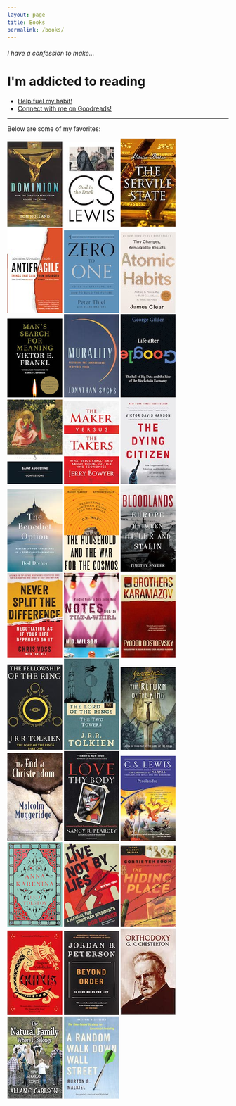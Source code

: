 ```yaml
---
layout: page
title: Books
permalink: /books/
---
```


###### _I have a confession to make..._

# I'm addicted to reading

- [Help fuel my habit!](https://www.amazon.com/hz/wishlist/ls/23VPKR94OL7XY?ref_=wl_share)
- [Connect with me on Goodreads!](https://www.goodreads.com/user/show/74709390-jun-sung-lee)

---

Below are some of my favorites:

[![Dominion](/images/books/Dominion.jpg "Dominion by Tom Holland")](https://www.amazon.com/Dominion-Making-Western-Tom-Holland/dp/1408706954) [![God in the Dock](/images/books/GodInTheDock.jpg "God in the Dock by C.S. Lewis")](https://www.amazon.com/God-Dock-C-S-Lewis/dp/0802871836) [![The Servile State](/images/books/ServileState.jpg "The Servile State by Hillaire Belloc")](https://www.amazon.com/Servile-State-Hilaire-Belloc-ebook/dp/B093Y6YVMS) [![Antifragile](/images/books/Antifragile.jpg "Antifragile by Nassim Nicholas Taleb")](https://www.amazon.com/Antifragile-Things-That-Disorder-Incerto/dp/0812979680) [![Zero to One](/images/books/ZeroToOne.jpg "Zero to One by Peter Thiel")](https://www.amazon.com/Zero-One-Notes-Startups-Future/dp/0804139296) [![Atomic Habits](/images/books/AtomicHabits.jpg "Atomic Habits by James Clear")](https://www.amazon.com/Atomic-Habits-Proven-Build-Break/dp/0735211299) [![Man's Search for Meaning](/images/books/MansSearch.jpg "Man's Search for Meaning by Viktor Frankl")](https://www.amazon.com/Mans-Search-Meaning-Viktor-Frankl/dp/0807060100) [![Morality](/images/books/Morality.jpg "Morality by Jonathan Sacks")](https://www.amazon.com/Morality-Restoring-Common-Divided-Times/dp/1541675312) [![Life After Google](/images/books/LifeAfterGoogle.jpg "Life After Google by George Gilder")](https://www.amazon.com/Life-After-Google-Blockchain-Economy/dp/1621575764) [![Confessions](/images/books/Confessions.jpg "Confessions by Augustine of Hippo")](https://www.amazon.com/Confessions-Oxford-Worlds-Classics-Augustine/dp/0199537828) [![The Maker Versus the Takers](/images/books/MakerVSTakers.jpg "The Maker Versus the Takers")](https://www.amazon.com/Maker-Versus-Takers-Justice-Economics/dp/1642933708) [![The Dying Citizen](/images/books/DyingCitizen.jpeg "The Dying Citizen by Victor Davis Hanson")](https://www.amazon.com/Dying-Citizen-Progressive-Globalization-Destroying/dp/154164753X) [![The Benedict Option](/images/books/BenedictOption.jpg "The Benedict Option by Rod Dreher")](https://www.amazon.com/Benedict-Option-Strategy-Christians-Post-Christian/dp/0735213291) [![The Household and the War for the Cosmos](/images/books/TheHouseholdAndTheWarForTheCosmos.jpg "The Household and the War for the Cosmos by C.R. Wiley")](https://www.amazon.com/Household-War-Cosmos-C-Wiley/dp/1947644912) [![Bloodlands](/images/books/Bloodlands.jpg "Bloodlands by Timothy Snyder")](https://www.amazon.com/Bloodlands-Europe-Between-Hitler-Stalin/dp/0465031471) [![Never Split the Difference](/images/books/NeverSplitTheDifference.jpg "Never Split the Difference by Chris Voss")](https://www.amazon.com/Never-Split-Difference-Negotiating-Depended/dp/0062407805) [![Notes From The Tilt-A-Whirl](/images/books/NotesFromTheTiltAWhirl.jpg "Notes From The Tilt-A-Whirl by N.D. Wilson")](https://www.amazon.com/Notes-Tilt-Whirl-Wide-Eyed-Wonder/dp/0849920078) [![The Brothers Karamazov](/images/books/TheBrothersKaramazov.jpg "The Brothers Karamazov by Fyodor Dostoyevsky")](https://www.amazon.com/Brothers-Karamazov-Fyodor-Dostoevsky/dp/0374528373) [![The Fellowship of the Ring](/images/books/FellowshipOfTheRing.jpg "The Fellowship of the Ring by J.R.R. Tolkien")](https://www.amazon.com/Fellowship-Ring-Being-First-Rings/dp/0547928211) [![The Two Towers](/images/books/TwoTowers.jpg "The Two Towers by J.R.R. Tolkien")](https://www.amazon.com/Two-Towers-Being-Second-Rings/dp/0547928203) [![The Return of the King](/images/books/ReturnOfTheKing.jpeg "The Return of the King by J.R.R. Tolkien")](https://www.amazon.com/Return-King-Being-Third-Rings/dp/0358380251) [![The End of Christendom](/images/books/EndOfChristendom.jpg "The End of Christendom by Malcolm Muggeridge")](https://www.amazon.com/End-Christendom-Mr-Malcolm-Muggeridge/dp/0802818374) [![Love Thy Body](/images/books/LoveThyBody.jpg "Love Thy Body by Nancy Pearcey")](https://www.amazon.com/Love-Thy-Body-Answering-Questions/dp/0801075726) [![Perelandra](/images/books/Perelandra.jpg "Perelandra by C.S. Lewis")](https://www.amazon.com/Perelandra-Space-Trilogy-Book-2/dp/074323491X) [![Anna Karenina](/images/books/AnnaKarenina.jpg "Anna Karenina by Leo Tolstoy")](https://www.amazon.com/Anna-Karenina-Barnes-Noble-Classics/dp/1593080271) [![Live Not By Lies](/images/books/LiveNotByLies.jpg "Live Not By Lies by Rod Dreher")](https://www.amazon.com/Live-Not-Lies-Christian-Dissidents/dp/0593087399) [![The Hiding Place](/images/books/HidingPlace.jpg "The Hiding Place by Corrie Ten Boom")](https://www.amazon.com/Hiding-Place-Corrie-Ten-Boom-ebook/dp/B004TS1MGK) [![Laurus](/images/books/Laurus.jpg "Laurus by Euguene Vodolazkin")](https://www.amazon.com/Laurus-Eugene-Vodolazkin/dp/178074871X) [![Beyond Order](/images/books/BeyondOrder.jpg "Beyond Order by Jordan B. Peterson")](https://www.amazon.com/Beyond-Order-More-Rules-Life/dp/0593084640) [![Orthodoxy](/images/books/Orthodoxy.jpg "Orthodoxy by G.K. Chesterton")](https://www.amazon.com/Orthodoxy-G-K-Chesterton/dp/0486437019) [![The Natural Family Where It Belongs](/images/books/NaturalFamilyWhereItBelongs.jpg "The Natural Family Where It Belongs by Allan Carlson")](https://www.amazon.com/Natural-Family-Where-Belongs-Agrarian/dp/1412852846) [![A Random Walk Down Wall Street](/images/books/ARandomWalk.jpg "A Random Walk Down Wall Street by Burton Malkiel")](https://www.amazon.com/Random-Walk-Down-Wall-Street/dp/1324002182)
